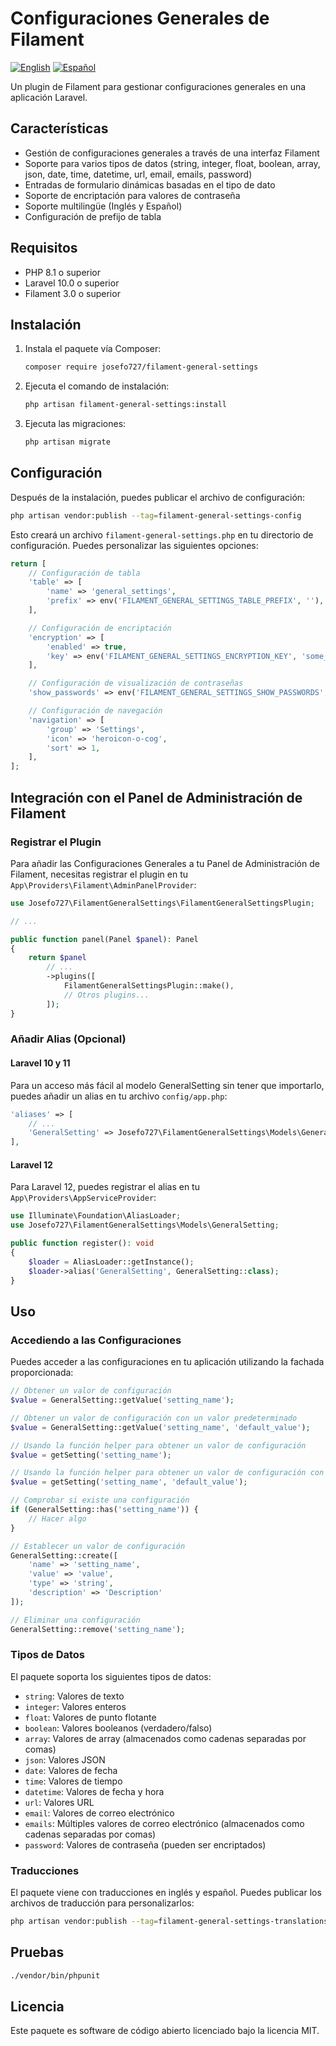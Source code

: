 # Configuraciones Generales de Filament

[![English](https://img.shields.io/badge/lang-English-blue.svg)](README.md)
[![Español](https://img.shields.io/badge/lang-Español-red.svg)](README.es.md)

Un plugin de Filament para gestionar configuraciones generales en una aplicación Laravel.

## Características

- Gestión de configuraciones generales a través de una interfaz Filament
- Soporte para varios tipos de datos (string, integer, float, boolean, array, json, date, time, datetime, url, email, emails, password)
- Entradas de formulario dinámicas basadas en el tipo de dato
- Soporte de encriptación para valores de contraseña
- Soporte multilingüe (Inglés y Español)
- Configuración de prefijo de tabla

## Requisitos

- PHP 8.1 o superior
- Laravel 10.0 o superior
- Filament 3.0 o superior

## Instalación

1. Instala el paquete vía Composer:

    ```bash
    composer require josefo727/filament-general-settings
    ```

2. Ejecuta el comando de instalación:

    ```bash
    php artisan filament-general-settings:install
    ```

3. Ejecuta las migraciones:

    ```bash
    php artisan migrate
    ```

## Configuración

Después de la instalación, puedes publicar el archivo de configuración:

```bash
php artisan vendor:publish --tag=filament-general-settings-config
```

Esto creará un archivo `filament-general-settings.php` en tu directorio de configuración. Puedes personalizar las siguientes opciones:

```php
return [
    // Configuración de tabla
    'table' => [
        'name' => 'general_settings',
        'prefix' => env('FILAMENT_GENERAL_SETTINGS_TABLE_PREFIX', ''),
    ],

    // Configuración de encriptación
    'encryption' => [
        'enabled' => true,
        'key' => env('FILAMENT_GENERAL_SETTINGS_ENCRYPTION_KEY', 'some_default_key'),
    ],

    // Configuración de visualización de contraseñas
    'show_passwords' => env('FILAMENT_GENERAL_SETTINGS_SHOW_PASSWORDS', false),

    // Configuración de navegación
    'navigation' => [
        'group' => 'Settings',
        'icon' => 'heroicon-o-cog',
        'sort' => 1,
    ],
];
```

## Integración con el Panel de Administración de Filament

### Registrar el Plugin

Para añadir las Configuraciones Generales a tu Panel de Administración de Filament, necesitas registrar el plugin en tu `App\Providers\Filament\AdminPanelProvider`:

```php
use Josefo727\FilamentGeneralSettings\FilamentGeneralSettingsPlugin;

// ...

public function panel(Panel $panel): Panel
{
    return $panel
        // ...
        ->plugins([
            FilamentGeneralSettingsPlugin::make(),
            // Otros plugins...
        ]);
}
```

### Añadir Alias (Opcional)

#### Laravel 10 y 11

Para un acceso más fácil al modelo GeneralSetting sin tener que importarlo, puedes añadir un alias en tu archivo `config/app.php`:

```php
'aliases' => [
    // ...
    'GeneralSetting' => Josefo727\FilamentGeneralSettings\Models\GeneralSetting::class,
],
```

#### Laravel 12

Para Laravel 12, puedes registrar el alias en tu `App\Providers\AppServiceProvider`:

```php
use Illuminate\Foundation\AliasLoader;
use Josefo727\FilamentGeneralSettings\Models\GeneralSetting;

public function register(): void
{
    $loader = AliasLoader::getInstance();
    $loader->alias('GeneralSetting', GeneralSetting::class);
}
```

## Uso

### Accediendo a las Configuraciones

Puedes acceder a las configuraciones en tu aplicación utilizando la fachada proporcionada:

```php
// Obtener un valor de configuración
$value = GeneralSetting::getValue('setting_name');

// Obtener un valor de configuración con un valor predeterminado
$value = GeneralSetting::getValue('setting_name', 'default_value');

// Usando la función helper para obtener un valor de configuración
$value = getSetting('setting_name');

// Usando la función helper para obtener un valor de configuración con un valor predeterminado
$value = getSetting('setting_name', 'default_value');

// Comprobar si existe una configuración
if (GeneralSetting::has('setting_name')) {
    // Hacer algo
}

// Establecer un valor de configuración
GeneralSetting::create([
    'name' => 'setting_name',
    'value' => 'value',
    'type' => 'string',
    'description' => 'Description'
]);

// Eliminar una configuración
GeneralSetting::remove('setting_name');
```

### Tipos de Datos

El paquete soporta los siguientes tipos de datos:

- `string`: Valores de texto
- `integer`: Valores enteros
- `float`: Valores de punto flotante
- `boolean`: Valores booleanos (verdadero/falso)
- `array`: Valores de array (almacenados como cadenas separadas por comas)
- `json`: Valores JSON
- `date`: Valores de fecha
- `time`: Valores de tiempo
- `datetime`: Valores de fecha y hora
- `url`: Valores URL
- `email`: Valores de correo electrónico
- `emails`: Múltiples valores de correo electrónico (almacenados como cadenas separadas por comas)
- `password`: Valores de contraseña (pueden ser encriptados)

### Traducciones

El paquete viene con traducciones en inglés y español. Puedes publicar los archivos de traducción para personalizarlos:

```bash
php artisan vendor:publish --tag=filament-general-settings-translations
```

## Pruebas

```bash
./vendor/bin/phpunit
```

## Licencia

Este paquete es software de código abierto licenciado bajo la licencia MIT.
